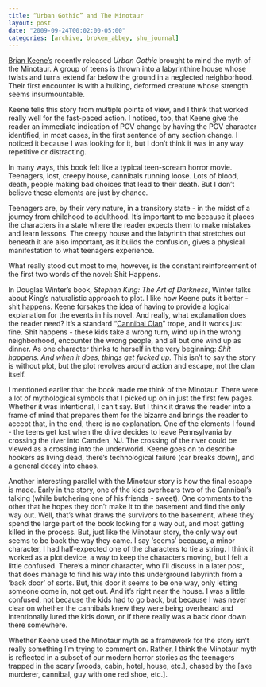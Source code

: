 ```yaml
---
title: “Urban Gothic” and The Minotaur
layout: post
date: "2009-09-24T00:02:00-05:00"
categories: [archive, broken_abbey, shu_journal]
---
```


[Brian Keene’s](http://www.briankeene.com/) recently released _Urban Gothic_
brought to mind the myth of the Minotaur. A group of teens is thrown into a
labyrinthine house whose twists and turns extend far below the ground in a
neglected neighborhood. Their first encounter is with a hulking, deformed
creature whose strength seems insurmountable.

Keene tells this story from multiple points of view, and I think that worked
really well for the fast-paced action. I noticed, too, that Keene give the
reader an immediate indication of POV change by having the POV character
identified, in most cases, in the first sentence of any section change. I
noticed it because I was looking for it, but I don’t think it was in any way
repetitive or distracting.

In many ways, this book felt like a typical teen-scream horror movie. Teenagers,
lost, creepy house, cannibals running loose. Lots of blood, death, people making
bad choices that lead to their death. But I don’t believe these elements are
just by chance.

Teenagers are, by their very nature, in a transitory state - in the midst of a
journey from childhood to adulthood. It’s important to me because it places the
characters in a state where the reader expects them to make mistakes and learn
lessons. The creepy house and the labyrinth that stretches out beneath it are
also important, as it builds the confusion, gives a physical manifestation to
what teenagers experience.

What really stood out most to me, however, is the constant reinforcement of the
first two words of the novel: Shit Happens.

In Douglas Winter’s book, _Stephen King: The Art of Darkness_, Winter talks
about King’s naturalistic approach to plot. I like how Keene puts it better -
shit happens. Keene forsakes the idea of having to provide a logical explanation
for the events in his novel. And really, what explanation does the reader need?
It’s a standard
“[Cannibal Clan](http://tvtropes.org/pmwiki/pmwiki.php/Main/CannibalClan)”
trope, and it works just fine. Shit happens - these kids take a wrong turn, wind
up in the wrong neighborhood, encounter the wrong people, and all but one wind
up as dinner. As one character thinks to herself in the very beginning: _Shit
happens. And when it does, things get fucked up._ This isn’t to say the story is
without plot, but the plot revolves around action and escape, not the clan
itself.

I mentioned earlier that the book made me think of the Minotaur. There were a
lot of mythological symbols that I picked up on in just the first few pages.
Whether it was intentional, I can’t say. But I think it draws the reader into a
frame of mind that prepares them for the bizarre and brings the reader to accept
that, in the end, there is no explanation. One of the elements I found - the
teens get lost when the drive decides to leave Pennsylvania by crossing the
river into Camden, NJ. The crossing of the river could be viewed as a crossing
into the underworld. Keene goes on to describe hookers as living dead, there’s
technological failure (car breaks down), and a general decay into chaos.

Another interesting parallel with the Minotaur story is how the final escape is
made. Early in the story, one of the kids overhears two of the Cannibal’s
talking (while butchering one of his friends - sweet). One comments to the other
that he hopes they don’t make it to the basement and find the only way out.
Well, that’s what draws the survivors to the basement, where they spend the
large part of the book looking for a way out, and most getting killed in the
process. But, just like the Minotaur story, the only way out seems to be back
the way they came. I say ‘seems’ because, a minor character, I had half-expected
one of the characters to tie a string. I think it worked as a plot device, a way
to keep the characters moving, but I felt a little confused. There’s a minor
character, who I’ll discuss in a later post, that does manage to find his way
into this underground labyrinth from a ‘back door’ of sorts. But, this door it
seems to be one way, only letting someone come in, not get out. And it’s right
near the house. I was a little confused, not because the kids had to go back,
but because I was never clear on whether the cannibals knew they were being
overheard and intentionally lured the kids down, or if there really was a back
door down there somewhere.

Whether Keene used the Minotaur myth as a framework for the story isn’t really
something I’m trying to comment on. Rather, I think the Minotaur myth is
reflected in a subset of our modern horror stories as the teenagers trapped in
the scary [woods, cabin, hotel, house, etc.], chased by the [axe murderer,
cannibal, guy with one red shoe, etc.].
